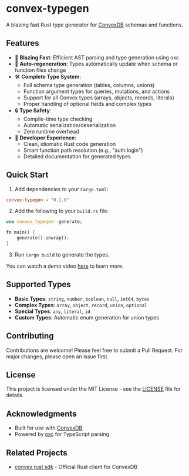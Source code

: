 # convex-typegen

A blazing fast Rust type generator for [ConvexDB](https://www.convex.dev) schemas and functions.

## Features

- 🚀 **Blazing Fast**: Efficient AST parsing and type generation using oxc
- 🔄 **Auto-regeneration**: Types automatically update when schema or function files change
- 🛠️ **Complete Type System**: 
  - Full schema type generation (tables, columns, unions)
  - Function argument types for queries, mutations, and actions
  - Support for all Convex types (arrays, objects, records, literals)
  - Proper handling of optional fields and complex types
- 🔒 **Type Safety**: 
  - Compile-time type checking
  - Automatic serialization/deserialization
  - Zero runtime overhead
- 🎨 **Developer Experience**: 
  - Clean, idiomatic Rust code generation
  - Smart function path resolution (e.g., "auth:login")
  - Detailed documentation for generated types

## Quick Start

1. Add dependencies to your `Cargo.toml`:

```toml
convex-typegen = "0.1.0"
```

2. Add the following to your `build.rs` file:

```rust
use convex_typegen::generate;

fn main() {
    generate().unwrap();
}
```

3. Run `cargo build` to generate the types.

You can watch a demo video [here]() to learn more.

## Supported Types

- **Basic Types**: `string`, `number`, `boolean`, `null`, `int64`, `bytes`
- **Complex Types**: `array`, `object`, `record`, `union`, `optional`
- **Special Types**: `any`, `literal`, `id`
- **Custom Types**: Automatic enum generation for union types

## Contributing

Contributions are welcome! Please feel free to submit a Pull Request. For major changes, please open an issue first.

## License

This project is licensed under the MIT License - see the [LICENSE](LICENSE) file for details.

## Acknowledgments

- Built for use with [ConvexDB](https://convex.dev)
- Powered by [oxc](https://github.com/oxc-project/oxc) for TypeScript parsing

## Related Projects

- [convex rust sdk](https://docs.rs/convex/latest/convex/) - Official Rust client for ConvexDB